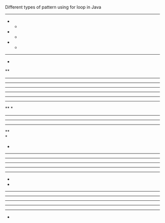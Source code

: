 
Different types of pattern using for loop in Java


*****                               
*   *                                               
*   *
*   *
*****

      
*     
**    
***   
****  
***** 

*****
 ****
  ***
   **
    *
    
*****    
****   
***    
**     
*   

*
***
*****
*******
*****
***
*

   *
  ***
 *****
*******
 *****
  ***
   *
